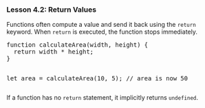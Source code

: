 ### Lesson 4.2: Return Values
<p>Functions often compute a value and send it back using the <code class="prose-inline-code">return</code> keyword. When <code class="prose-inline-code">return</code> is executed, the function stops immediately.</p>
<pre class="prose-code-block">function calculateArea(width, height) {
  return width * height;
}

let area = calculateArea(10, 5); // area is now 50</pre>
<p>If a function has no <code class="prose-inline-code">return</code> statement, it implicitly returns <code class="prose-inline-code">undefined</code>.</p>
